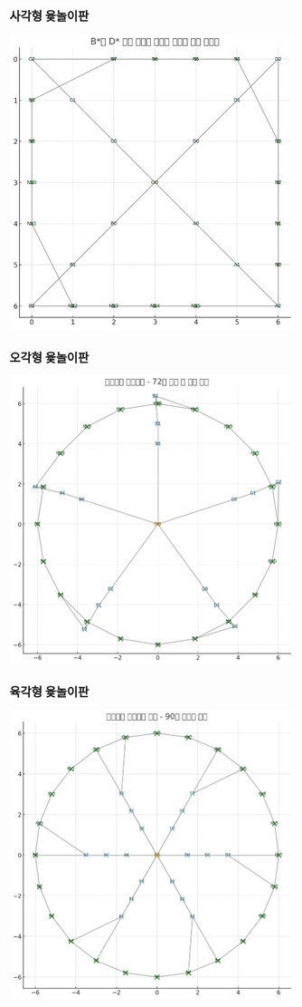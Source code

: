 ## 사각형 윷놀이판  
![Square board](Builder_images/square_board.png)

## 오각형 윷놀이판  
![Pentagon board](Builder_images/pentagon_board.png)

## 육각형 윷놀이판  
![Hexagon board](Builder_images/hexagon_board.png)